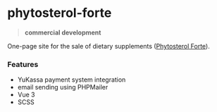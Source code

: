 # phytosterol-forte

> **commercial development**


One-page site for the sale of dietary supplements ([Phytosterol Forte](https://phytosterol-forte.ru/)).

### Features
- YuKassa payment system integration
- email sending using PHPMailer
- Vue 3
- SCSS
